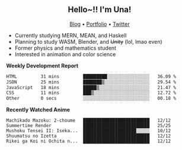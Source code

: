 <h2 align="center">
  Hello~!! I'm Una!
</h2>

<p align="center">
  <a href="https://anarchy.website/">Blog</a> &bull;
  <a href="https://una-ada.github.io/">Portfolio</a> &bull;
  <a href="https://twitter.com/xn__z7x">Twitter</a>
</p>

- Currently studying MERN, MEAN, and Haskell
- Planning to study WASM, Blender, and ~~Unity~~ (lol, lmao even)
- Former physics and mathematics student
- Interested in animation and color science

**Weekly Development Report**

<!--START_SECTION:waka-->

```txt
HTML         31 mins         █████████░░░░░░░░░░░░░░░░   36.09 %
JSON         25 mins         ███████▒░░░░░░░░░░░░░░░░░   29.54 %
JavaScript   18 mins         █████▒░░░░░░░░░░░░░░░░░░░   21.47 %
CSS          11 mins         ███▒░░░░░░░░░░░░░░░░░░░░░   12.72 %
Other        0 secs          ░░░░░░░░░░░░░░░░░░░░░░░░░   00.18 %
```

<!--END_SECTION:waka-->

**Recently Watched Anime**

<!-- RECENT-ANIME:START -->

    Machikado Mazoku: 2-choume   █████████████████████████   12/12
    Summertime Render            █████████████████████████   25/25
    Mushoku Tensei II: Iseka...  ████████████████████░░░░░   10/12
    Shuumatsu no Izetta          █████████████████████████   12/12
    Rikei ga Koi ni Ochita n...  █████████████████████████   12/12
<!-- RECENT-ANIME:END -->
